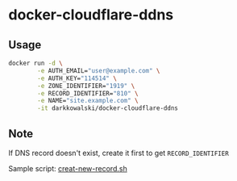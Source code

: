 # docker-cloudflare-ddns
## Usage
```bash
docker run -d \
        -e AUTH_EMAIL="user@example.com" \
        -e AUTH_KEY="114514" \
        -e ZONE_IDENTIFIER="1919" \
        -e RECORD_IDENTIFIER="810" \
        -e NAME="site.example.com" \
        -it darkkowalski/docker-cloudflare-ddns
```
## Note
If DNS record doesn't exist, create it first to get `RECORD_IDENTIFIER`

Sample script: [creat-new-record.sh](https://github.com/DarkKowalski/docker-cloudflare-ddns/blob/master/create-new-record.sh)
